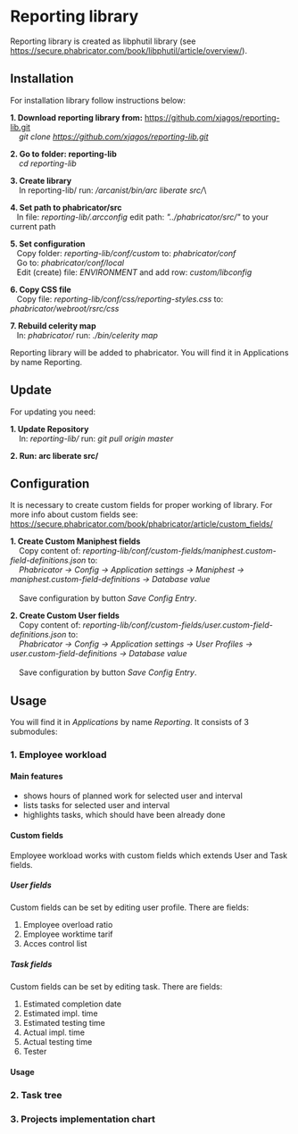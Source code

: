 # Reporting library


Reporting library is created as libphutil library (see https://secure.phabricator.com/book/libphutil/article/overview/).

## Installation
For installation library follow instructions below:

**1. Download reporting library from:** https://github.com/xjagos/reporting-lib.git \
&nbsp;&nbsp;&nbsp; *git clone https://github.com/xjagos/reporting-lib.git*

**2. Go to folder: reporting-lib** \
&nbsp;&nbsp;&nbsp; *cd reporting-lib*

**3. Create library**\
&nbsp;&nbsp;&nbsp; In reporting-lib/ run: */arcanist/bin/arc liberate src/*\

**4. Set path to phabricator/src**\
&nbsp;&nbsp;&nbsp;In file: *reporting-lib/.arcconfig* edit path: *"../phabricator/src/"* to your current path

**5. Set configuration**\
&nbsp;&nbsp;&nbsp;Copy folder: *reporting-lib/conf/custom* to: *phabricator/conf*\
&nbsp;&nbsp;&nbsp;Go to: *phabricator/conf/local*\
&nbsp;&nbsp;&nbsp;Edit (create) file: *ENVIRONMENT* and add row: *custom/libconfig*

**6. Copy CSS file**\
&nbsp;&nbsp;&nbsp;Copy file: *reporting-lib/conf/css/reporting-styles.css* to: *phabricator/webroot/rsrc/css*

**7. Rebuild celerity map**\
&nbsp;&nbsp;&nbsp;In: *phabricator/* run: *./bin/celerity map*

Reporting library will be added to phabricator. You will find it in Applications by name Reporting.

## Update
For updating you need:

**1. Update Repository**\
&nbsp;&nbsp;&nbsp; In: *reporting-lib/* run: *git pull origin master* 

**2. Run: arc liberate src/**

## Configuration
It is necessary to create custom fields for proper working of library. For more info about custom fields see: https://secure.phabricator.com/book/phabricator/article/custom_fields/

**1. Create Custom Maniphest fields**\
&nbsp;&nbsp;&nbsp; Copy content of: *reporting-lib/conf/custom-fields/maniphest.custom-field-definitions.json* to: 
\
&nbsp;&nbsp;&nbsp; *Phabricator -> Config -> Application settings -> Maniphest -> maniphest.custom-field-definitions -> Database value*
\
\
&nbsp;&nbsp;&nbsp; Save configuration by button *Save Config Entry*.

**2. Create Custom User fields**\
&nbsp;&nbsp;&nbsp; Copy content of: *reporting-lib/conf/custom-fields/user.custom-field-definitions.json* to: 
\
&nbsp;&nbsp;&nbsp; *Phabricator -> Config -> Application settings -> User Profiles -> user.custom-field-definitions -> Database value*
\
\
&nbsp;&nbsp;&nbsp; Save configuration by button *Save Config Entry*.

## Usage
You will find it in *Applications* by name *Reporting*. It consists of 3 submodules:

### 1. Employee workload
#### Main features
* shows hours of planned work for selected user and interval
* lists tasks for selected user and interval
* highlights tasks, which should have been already done

#### Custom fields
Employee workload works with custom fields which extends User and Task fields.

##### User fields
Custom fields can be set by editing user profile. There are fields:
1. Employee overload ratio 
2. Employee worktime tarif
3. Acces control list

##### Task fields
Custom fields can be set by editing task. There are fields:
1. Estimated completion date
2. Estimated impl. time
3. Estimated testing time
4. Actual impl. time
5. Actual testing time
6. Tester

#### Usage

### 2. Task tree

### 3. Projects implementation chart
